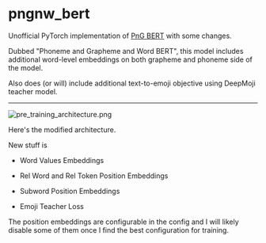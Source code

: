 # pngnw_bert

Unofficial PyTorch implementation of [PnG BERT](https://arxiv.org/pdf/2103.15060.pdf) with some changes.

Dubbed "Phoneme and Grapheme and Word BERT", this model includes additional word-level embeddings on both grapheme and phoneme side of the model.

Also does (or will) include additional text-to-emoji objective using DeepMoji teacher model.

---

![pre_training_architecture.png](L:\pngnw_bert\pngnwbert\pre_training_architecture.png)

Here's the modified architecture.

New stuff is

- Word Values Embeddings

- Rel Word and Rel Token Position Embeddings

- Subword Position Embeddings

- Emoji Teacher Loss

The position embeddings are configurable in the config and I will likely disable some of them once I find the best configuration for training.
